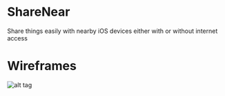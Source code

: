 # ShareNear
Share things easily with nearby iOS devices either with or without internet access

# Wireframes
![alt tag](http://i.imgur.com/rsQ7C6T.jpg)
